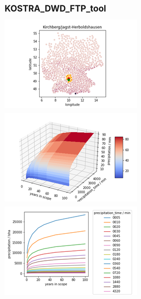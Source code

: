 # KOSTRA_DWD_FTP_tool



![ "visualization of the requested coordinates" ](02575_stations.png)




![](02575_mm_surf.png)


![](02575_lsha_years.png)

